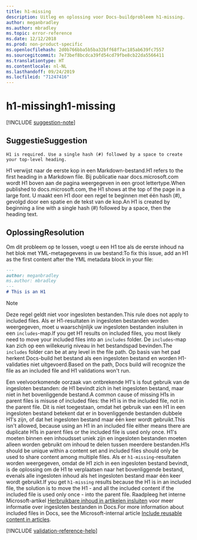 ```yaml
---
title: h1-missing
description: Uitleg en oplossing voor Docs-buildprobleem h1-missing.
author: meganbradley
ms.author: mbradley
ms.topic: error-reference
ms.date: 12/12/2018
ms.prod: non-product-specific
ms.openlocfilehash: 2d0b766bba5b5ba32bff68f7ac185ab639fc7557
ms.sourcegitcommit: 7e73bef8bcdca39fd54cd79fbe8cb22da5566411
ms.translationtype: HT
ms.contentlocale: nl-NL
ms.lasthandoff: 09/24/2019
ms.locfileid: "71247416"
---
```

# <a name="h1-missing"></a><span data-ttu-id="66353-103">h1-missing</span><span class="sxs-lookup"><span data-stu-id="66353-103">h1-missing</span></span>

[!INCLUDE [suggestion-note](includes/suggestion-note.md)]

## <a name="suggestion"></a><span data-ttu-id="66353-104">Suggestie</span><span class="sxs-lookup"><span data-stu-id="66353-104">Suggestion</span></span>

`H1 is required. Use a single hash (#) followed by a space to create your top-level heading.`

<span data-ttu-id="66353-105">H1 verwijst naar de eerste kop in een Markdown-bestand.</span><span class="sxs-lookup"><span data-stu-id="66353-105">H1 refers to the first heading in a Markdown file.</span></span> <span data-ttu-id="66353-106">Bij publicatie naar docs.microsoft.com wordt H1 boven aan de pagina weergegeven in een groot lettertype.</span><span class="sxs-lookup"><span data-stu-id="66353-106">When published to docs.microsoft.com, the H1 shows at the top of the page in a large font.</span></span> <span data-ttu-id="66353-107">U maakt een H1 door een regel te beginnen met één hash (#), gevolgd door een spatie en de tekst van de kop.</span><span class="sxs-lookup"><span data-stu-id="66353-107">An H1 is created by beginning a line with a single hash (#) followed by a space, then the heading text.</span></span>

## <a name="resolution"></a><span data-ttu-id="66353-108">Oplossing</span><span class="sxs-lookup"><span data-stu-id="66353-108">Resolution</span></span>

<span data-ttu-id="66353-109">Om dit probleem op te lossen, voegt u een H1 toe als de eerste inhoud na het blok met YML-metagegevens in uw bestand:</span><span class="sxs-lookup"><span data-stu-id="66353-109">To fix this issue, add an H1 as the first content after the YML metadata block in your file:</span></span>

```markdown
---
author: meganbradley
ms.author: mbradley
---
# This is an H1
```

> [!NOTE]
> <span data-ttu-id="66353-110">Deze regel geldt niet voor ingesloten bestanden.</span><span class="sxs-lookup"><span data-stu-id="66353-110">This rule does not apply to included files.</span></span> <span data-ttu-id="66353-111">Als er H1-resultaten in ingesloten bestanden worden weergegeven, moet u waarschijnlijk uw ingesloten bestanden insluiten in een `includes`-map.</span><span class="sxs-lookup"><span data-stu-id="66353-111">If you get H1 results on included files, you most likely need to move your included files into an `includes` folder.</span></span> <span data-ttu-id="66353-112">De `includes`-map kan zich op een willekeurig niveau in het bestandspad bevinden.</span><span class="sxs-lookup"><span data-stu-id="66353-112">The `includes` folder can be at any level in the file path.</span></span> <span data-ttu-id="66353-113">Op basis van het pad herkent Docs-build het bestand als een ingesloten bestand en worden H1-validaties niet uitgevoerd.</span><span class="sxs-lookup"><span data-stu-id="66353-113">Based on the path, Docs build will recognize the file as an included file and H1 validations won't run.</span></span>
>
> <span data-ttu-id="66353-114">Een veelvoorkomende oorzaak van ontbrekende H1's is fout gebruik van de ingesloten bestanden: de H1 bevindt zich in het ingesloten bestand, maar niet in het bovenliggende bestand.</span><span class="sxs-lookup"><span data-stu-id="66353-114">A common cause of missing H1s in parent files is misuse of included files: the H1 is in the included file, not in the parent file.</span></span> <span data-ttu-id="66353-115">Dit is niet toegestaan, omdat het gebruik van een H1 in een ingesloten bestand betekent dat er in bovenliggende bestanden dubbele H1's zijn, of dat het ingesloten bestand maar één keer wordt gebruikt.</span><span class="sxs-lookup"><span data-stu-id="66353-115">This isn't allowed, because using an H1 in an included file either means there are duplicate H1s in parent files or the included file is used only once.</span></span> <span data-ttu-id="66353-116">H1's moeten binnen een inhoudsset uniek zijn en ingesloten bestanden moeten alleen worden gebruikt om inhoud te delen tussen meerdere bestanden.</span><span class="sxs-lookup"><span data-stu-id="66353-116">H1s should be unique within a content set and included files should only be used to share content among multiple files.</span></span> <span data-ttu-id="66353-117">Als er `h1-missing`-resultaten worden weergegeven, omdat de H1 zich in een ingesloten bestand bevindt, is de oplossing om de H1 te verplaatsen naar het bovenliggende bestand, evenals alle ingesloten inhoud als het ingesloten bestand maar één keer wordt gebruikt.</span><span class="sxs-lookup"><span data-stu-id="66353-117">If you get `h1-missing` results because the H1 is in an included file, the solution is to move the H1 - and all the included content if the included file is used only once - into the parent file.</span></span> <span data-ttu-id="66353-118">Raadpleeg het interne Microsoft-artikel [Herbruikbare inhoud in artikelen insluiten](https://review.docs.microsoft.com/en-us/help/contribute/includes-best-practices?branch=master) voor meer informatie over ingesloten bestanden in Docs.</span><span class="sxs-lookup"><span data-stu-id="66353-118">For more information about included files in Docs, see the Microsoft-internal article [Include reusable content in articles](https://review.docs.microsoft.com/en-us/help/contribute/includes-best-practices?branch=master).</span></span>

<!--make sure to add this file to your includes folder and verify the path-->
[!INCLUDE [validation-reference-help](includes/validation-reference-help.md)]
